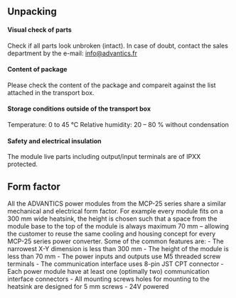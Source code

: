 
## Unpacking

#### Visual check of parts <!-- {docsify-ignore} -->
Check if all parts look unbroken (intact). In case of doubt, contact the sales department by the e-mail: info@advantics.fr

#### Content of package <!-- {docsify-ignore} -->
Please check the content of the package and compareit against the list attached in the transport box. 

#### Storage conditions outside of the transport box <!-- {docsify-ignore} -->
Temperature: 0 to 45 °C
Relative humidity: 20 – 80 % without condensation

#### Safety and electrical insulation <!-- {docsify-ignore} -->
The module live parts including output/input terminals are of IPXX protected.

## Form factor

All the ADVANTICS power modules from the MCP-25 series share a similar mechanical and electrical form factor. For example every module fits on a 300 mm wide heatsink, the height is chosen such that a space from the module base to the top of the module is always maximum 70 mm – allowing the customer to reuse the same cooling and housing concept for every MCP-25 series power converter.
Some of the common features are:
    - The narrowest X-Y dimension is less than 300 mm
    - The height of the module is less than 70 mm
    - The power inputs and outputs use M5 threaded screw terminals
    - The communication interface uses 8-pin JST CPT connector
    - Each power module have at least one (optimally two) communication interface connectors
    - All mounting screws holes for mounting to the heatsink are designed for 5 mm screws
    - 24V powered